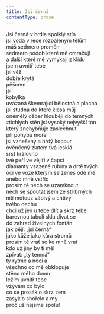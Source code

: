 ```yaml
---
title: Jsi černá
contentType: prose
---
```


<section>

Jsi černá v hrdle spolklý stín  
jsi voda v řece rozpáleným tělům  
máš sedmero proměn  
sedmero podob které mě omračují  
a další které mě vymykají z klidu  
jsem uvnitř tebe  
jsi věž  
dobře krytá  
pěšcem  
jsi  
kobylka  
uvázaná škemrající bělostná a plachá  
jsi studna do které klesá můj  
oněmělý džber hlouběji do temných  
ztichlých stěn jsi vysoký nejvyšší tón  
který znehybňuje zaslechnut  
při pohybu moře  
jsi vznešený a hrdý kocour  
ověnčený zlatem tvá lesklá  
srst královno  
tvé peří ve vějíři v čapci  
diamanty vsazené rubíny a drtě tvých  
očí ve voze kterým se ženeš ode mě  
anebo mně vstříc  
prosím tě nech se uzamknout  
nech se spoutat jsem ze stříbrných  
nití motouz vábivý a chtivý  
tvého dechu  
chci už jen u tebe dlít a skrz tebe  
barevnou tabulí skla dívat se  
do zahrad živelných fontán  
jak pějí: „jsi černá“  
jako kůže jako kůra stromů  
prosím tě vrať se ke mně vrať  
kdo už jiný by ti měl  
zpívat: „ty temná“  
ty rytme a noci a  
všechno co mě obklopuje  
stěno mého domu  
ležím uvnitř tebe  
vzývám co bylo  
co se prosáklo skrz zem  
zasyklo shořelo a my  
proč už nejsme spolu!

</section>
